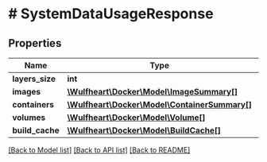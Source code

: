 # # SystemDataUsageResponse

## Properties

Name | Type | Description | Notes
------------ | ------------- | ------------- | -------------
**layers_size** | **int** |  | [optional]
**images** | [**\Wulfheart\Docker\Model\ImageSummary[]**](ImageSummary.md) |  | [optional]
**containers** | [**\Wulfheart\Docker\Model\ContainerSummary[]**](ContainerSummary.md) |  | [optional]
**volumes** | [**\Wulfheart\Docker\Model\Volume[]**](Volume.md) |  | [optional]
**build_cache** | [**\Wulfheart\Docker\Model\BuildCache[]**](BuildCache.md) |  | [optional]

[[Back to Model list]](../../README.md#models) [[Back to API list]](../../README.md#endpoints) [[Back to README]](../../README.md)
